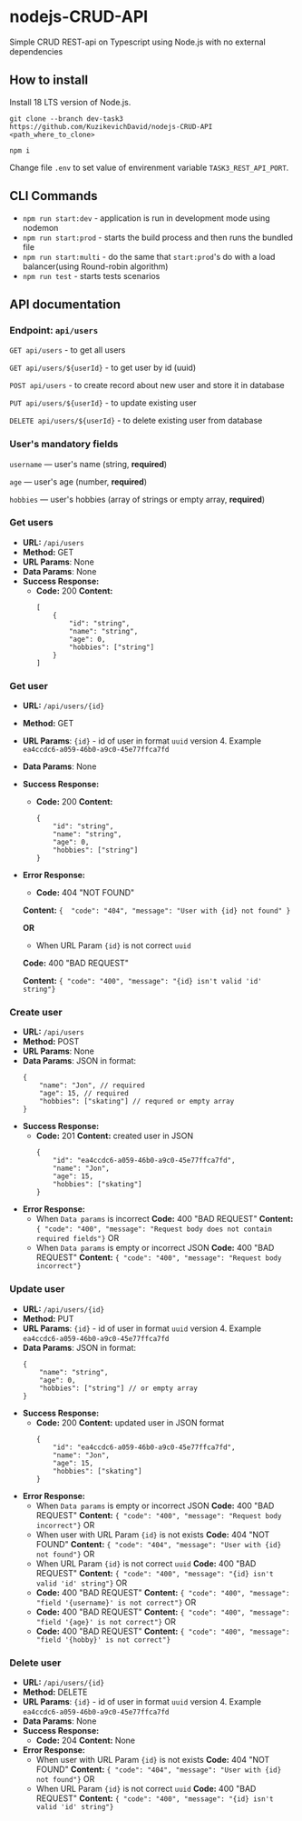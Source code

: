 # nodejs-CRUD-API
 Simple CRUD REST-api on Typescript using Node.js with no external dependencies
## How to install
 Install 18 LTS version of Node.js.

 `git clone --branch dev-task3 https://github.com/KuzikevichDavid/nodejs-CRUD-API <path_where_to_clone>`

 `npm i`

 Change file `.env` to set value of envirenment variable `TASK3_REST_API_PORT`. 
## CLI Commands
 - `npm run start:dev` - application is run in development mode using nodemon
 - `npm run start:prod` - starts the build process and then runs the bundled file
 - `npm run start:multi` - do the same that `start:prod`'s do with a load balancer(using Round-robin algorithm)
 - `npm run test` - starts tests scenarios
## API documentation

### Endpoint: `api/users`

`GET api/users` - to get all users

`GET api/users/${userId}` - to get user by id (uuid)

`POST api/users` - to create record about new user and store it in database

`PUT api/users/${userId}` - to update existing user 

`DELETE api/users/${userId}` - to delete existing user from database

### User's mandatory fields

`username` — user's name (string, **required**)

`age` — user's age (number, **required**)

`hobbies` — user's hobbies (array of strings or empty array, **required**)

### Get users
* **URL:**
	`/api/users`
* **Method:**
	GET
*  **URL Params**:
	None
* **Data Params**:
	None
* **Success Response:**
    * **Code:** 200 
    **Content:**
        ```
        [
        	{
        		"id": "string",
        		"name": "string",
        		"age": 0,
        		"hobbies": ["string"]
        	}
        ]
        ```
### Get user
* **URL:**
	`/api/users/{id}`
* **Method:**
	GET
*  **URL Params**:
	`{id}` - id of user in format `uuid` version 4. Example `ea4ccdc6-a059-46b0-a9c0-45e77ffca7fd`
* **Data Params**:
	None
* **Success Response:**
    * **Code:** 200 
    **Content:**
        ```
        {
        	"id": "string",
        	"name": "string",
        	"age": 0,
        	"hobbies": ["string"]
        }
        ```
* **Error Response:**
    * **Code:** 404 "NOT FOUND"

    **Content:** `{  "code": "404", "message": "User with {id} not found" }`

	**OR**

	* When URL Param `{id}` is not correct `uuid` 

	**Code:** 400 "BAD REQUEST"

    **Content:** `{ "code": "400", "message": "{id} isn't valid 'id' string"}`
	
### Create user
* **URL:**
	`/api/users`
* **Method:**
	POST
*  **URL Params**:
	None
* **Data Params**:
	JSON in format:
    ```
    {
		"name": "Jon", // required
		"age": 15, // required
		"hobbies": ["skating"] // requred or empty array
	}
	```
* **Success Response:**
	* **Code:** 201 
    **Content:** created user in JSON
	    ```
    	{
    		"id": "ea4ccdc6-a059-46b0-a9c0-45e77ffca7fd",
    		"name": "Jon",
    		"age": 15,
    		"hobbies": ["skating"]
    	}
    	```
* **Error Response:**
	* When `Data params` is incorrect
	**Code:** 400 "BAD REQUEST"
    **Content:** `{ "code": "400", "message": "Request body does not contain required fields"}`
	OR
	* When `Data params` is empty or incorrect JSON
	**Code:** 400 "BAD REQUEST"
    **Content:** `{ "code": "400", "message": "Request body incorrect"}`
### Update user
* **URL:**
	`/api/users/{id}`
* **Method:**
	PUT
*  **URL Params**:
	`{id}` - id of user in format `uuid` version 4. Example `ea4ccdc6-a059-46b0-a9c0-45e77ffca7fd`
* **Data Params**:
	JSON in format:
    ```
    {
		"name": "string", 
		"age": 0, 
		"hobbies": ["string"] // or empty array
	}
	```
* **Success Response:**
	* **Code:** 200
    **Content:** updated user in JSON format
	    ```
    	{
    		"id": "ea4ccdc6-a059-46b0-a9c0-45e77ffca7fd",
    		"name": "Jon",
    		"age": 15,
    		"hobbies": ["skating"]
    	}
* **Error Response:**
	* When `Data params` is empty or incorrect JSON
	**Code:** 400 "BAD REQUEST"
    **Content:** `{ "code": "400", "message": "Request body incorrect"}`
    OR
    * When user with URL Param `{id}` is not exists
	**Code:** 404 "NOT FOUND" 
    **Content:** `{ "code": "404", "message": "User with {id} not found"}`
	OR
	* When URL Param `{id}` is not correct `uuid`
	**Code:** 400 "BAD REQUEST" 
    **Content:** `{ "code": "400", "message": "{id} isn't valid 'id' string"}`
	OR
	* **Code:** 400 "BAD REQUEST" 
    **Content:** `{ "code": "400", "message": "field '{username}' is not correct"}`
	OR
	* **Code:** 400 "BAD REQUEST"
    **Content:** `{ "code": "400", "message": "field '{age}' is not correct"}`
	OR
	* **Code:** 400 "BAD REQUEST"
    **Content:** `{ "code": "400", "message": "field '{hobby}' is not correct"}`
### Delete user
* **URL:**
	`/api/users/{id}`
* **Method:**
	DELETE
*  **URL Params**:
	`{id}` - id of user in format `uuid` version 4. Example `ea4ccdc6-a059-46b0-a9c0-45e77ffca7fd`
* **Data Params**:
	None
* **Success Response:**
	* **Code:** 204
    **Content:**
	    None
* **Error Response:**
    * When user with URL Param `{id}` is not exists
	**Code:** 404 "NOT FOUND" 
    **Content:** `{ "code": "404", "message": "User with {id} not found"}`
	OR
	* When URL Param `{id}` is not correct `uuid`
	**Code:** 400 "BAD REQUEST" 
    **Content:** `{ "code": "400", "message": "{id} isn't valid 'id' string"}`

